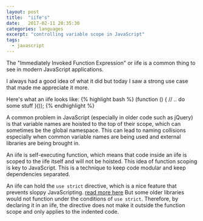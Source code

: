 ```yaml
---
layout: post
title:  "iife's"
date:   2017-02-11 20:35:30
categories: languages
excerpt: "controlling variable scope in JavaScript"
tags:
  - javascript
---
```


The "Immediately Invoked Function Expression" or iife is a common thing to see in modern JavaScript applications.  

I always had a good idea of what it did but today I saw a strong use case that made me appreciate it more.

Here's what an iife looks like:
{% highlight bash %}
(function () {
  // .. do some stuff
 }());
 {% endhighlight %}

A common problem in JavaScript (especially in older code such as jQuery) is that variable names are hoisted to the top of their scope, which can sometimes be the global namespace.  This can lead to naming collisions especially when common variable names are being used and external libraries are being brought in.

An iife is self-executing function, which means that code inside an iife is scoped to the iife itself and will not be hoisted.  This idea of function scoping is key to JavaScript.  This is a technique to keep code modular and keep dependencies separated.

An iife can hold the `use strict` directive, which is a nice feature that prevents sloppy JavaScripting. [read more here](http://www.w3schools.com/js/js_strict.asp)  But some older libraries would not function under the conditions of `use strict`.  Therefore, by declaring it in an iife, the directive does not make it outside the function scope and only applies to the indented code.
